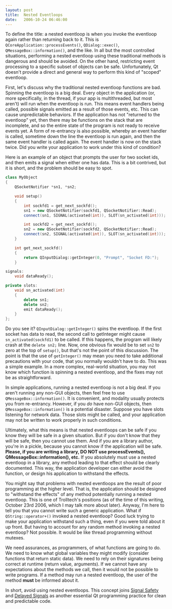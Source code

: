 ```yaml
---
layout: post
title:  Nested Eventloops
date:   2006-10-24 06:46:00
---
```

To define the title: a nested eventloop is when you invoke the eventloop again rather than returning back to it. This is `QCoreApplication::processEvents()`, `QDialog::exec()`, `QMessageBox::information()`, and the like. In all but the most controlled situations, performing a nested eventloop using these traditional methods is dangerous and should be avoided. On the other hand, restricting event processing to a specific subset of objects can be safe. Unfortunately, Qt doesn't provide a direct and general way to perform this kind of "scoped" eventloop.

<!--more-->

First, let's discuss why the traditional nested eventloop functions are bad. Spinning the eventloop is a big deal. Every object in the application (or, more specifically, in the thread, if your app is multithreaded, but most aren't) will run when the eventloop is run. This means event handlers being called, possible signals emitted as a result of those events, etc. This can cause unpredictable behaviors. If the application has not "returned to the eventloop" yet, then there may be functions on the stack that are incomplete, and so the entire state of the program is not ready to receive events yet. A form of re-entrancy is also possible, whereby an event handler is called, sometime down the line the eventloop is run again, and then the same event handler is called again. The event handler is now on the stack twice. Did you write your application to work under this kind of condition?

Here is an example of an object that prompts the user for two socket ids, and then emits a signal when either one has data. This is a bit contrived, but it is short, and the problem should be easy to spot.

```c++
class MyObject
{
    QSocketNotifier *sn1, *sn2;

    void setup()
    {
        int sockfd1 = get_next_sockfd();
        sn1 = new QSocketNotifier(sockfd1, QSocketNotifier::Read);
        connect(sn1, SIGNAL(activated(int)), SLOT(sn_activated(int)));

        int sockfd2 = get_next_sockfd();
        sn2 = new QSocketNotifier(sockfd2, QSocketNotifier::Read);
        connect(sn2, SIGNAL(activated(int)), SLOT(sn_activated(int)));
    }

    int get_next_sockfd()
    {
        return QInputDialog::getInteger(0, "Prompt", "Socket FD:");
    }

signals:
    void dataReady();

private slots:
    void sn_activated(int)
    {
        delete sn1;
        delete sn2;
        emit dataReady();
    }
};
```

Do you see it? `QInputDialog::getInteger()` spins the eventloop. If the first socket has data to read, the second call to getInteger might cause `sn_activated(sockfd1)` to be called. If this happens, the program will likely crash at the `delete sn2;` line. Now, one obvious fix would be to set `sn2` to zero at the top of `setup()`, but that's not the point of this discussion. The point is that the use of `getInteger()` may mean you need to take additional precautions with your code, that you normally wouldn't have to do. This was a simple example. In a more complex, real-world situation, you may not know which function is spinning a nested eventloop, and the fixes may not be as straightforward.

In simple applications, running a nested eventloop is not a big deal. If you aren't running any non-GUI objects, then feel free to use `QMessageBox::information()`. It is convenient, and modality usually protects you from re-entrancy. However, if you *do* have non-GUI objects, then `QMessageBox::information()` is a potential disaster. Suppose you have slots listening for network data. Those slots might be called, and your application may not be written to work properly in such conditions.

Ultimately, what this means is that nested eventloops can be safe if you know they will be safe in a given situation. But if you don't know that they will be safe, then you cannot use them. And if you are a library author, you're in a pickle, because you cannot know if the application will be safe. **Please, if you are writing a library, DO NOT use processEvents(), QMessageBox::information(), etc.** If you absolutely must use a nested eventloop in a library, any method leading to that effect should be clearly documented. This way, the application developer can either avoid the function, or design his application to withstand the effects.

You might say that problems with nested eventloops are the result of poor programming at the higher level. That is, the application should be designed to "withstand the effects" of any method potentially running a nested eventloop. This is one of Trolltech's positions (as of the time of this writing, October 23rd 2006, which I may talk more about later). Anyway, I'm here to tell you that you cannot write such a generic application. What if `QString::operator+()` invoked a nested eventloop? Good luck trying to make your application withstand such a thing, even if you were told about it up front. But having to account for any random method invoking a nested eventloop? Not possible. It would be like thread programming without mutexes.

We need assurances, as programmers, of what functions are going to do. We need to know what global variables they might modify (consider functions that return static data). We need to rely on their signatures being correct at runtime (return value, arguments). If we cannot have any expectations about the methods we call, then it would not be possible to write programs. If a method may run a nested eventloop, the user of the method **must** be informed about it.

In short, avoid using nested eventloops. This concept joins [Signal Safety][signal-safety] and [Delayed Signals][delayed-signals] as another essential Qt programming practice for clean and predictable code.

[signal-safety]: /2008/02/04/signal-safety-revised/
[delayed-signals]: /2006/04/14/delayed-signals/
